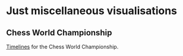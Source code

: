 # Just miscellaneous visualisations

## Chess World Championship

[Timelines](https://github.com/adamflr/Visuals/tree/master/Chess%20WC/Output) for the Chess World Championship.
